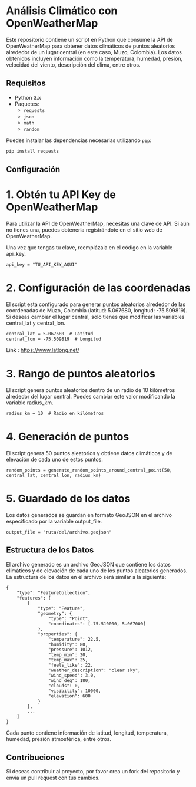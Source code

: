 # Análisis Climático con OpenWeatherMap

Este repositorio contiene un script en Python que consume la API de OpenWeatherMap para obtener datos climáticos de puntos aleatorios alrededor de un lugar central (en este caso, Muzo, Colombia). Los datos obtenidos incluyen información como la temperatura, humedad, presión, velocidad del viento, descripción del clima, entre otros.

## Requisitos

- Python 3.x
- Paquetes:
  - `requests`
  - `json`
  - `math`
  - `random`

Puedes instalar las dependencias necesarias utilizando `pip`:

```bash
pip install requests

```

##  Configuración
# 1. Obtén tu API Key de OpenWeatherMap
Para utilizar la API de OpenWeatherMap, necesitas una clave de API. Si aún no tienes una, puedes obtenerla registrándote en el sitio web de OpenWeatherMap.

Una vez que tengas tu clave, reemplázala en el código en la variable api_key.
```
api_key = "TU_API_KEY_AQUI"
```
# 2. Configuración de las coordenadas
El script está configurado para generar puntos aleatorios alrededor de las coordenadas de Muzo, Colombia (latitud: 5.067680, longitud: -75.509819). Si deseas cambiar el lugar central, solo tienes que modificar las variables central_lat y central_lon.
```
central_lat = 5.067680  # Latitud 
central_lon = -75.509819  # Longitud 
```
Link : https://www.latlong.net/

# 3. Rango de puntos aleatorios
El script genera puntos aleatorios dentro de un radio de 10 kilómetros alrededor del lugar central. Puedes cambiar este valor modificando la variable radius_km.
```
radius_km = 10  # Radio en kilómetros
```
# 4. Generación de puntos
El script genera 50 puntos aleatorios y obtiene datos climáticos y de elevación de cada uno de estos puntos.
```
random_points = generate_random_points_around_central_point(50, central_lat, central_lon, radius_km)
```
# 5. Guardado de los datos
Los datos generados se guardan en formato GeoJSON en el archivo especificado por la variable output_file.
```
output_file = "ruta/del/archivo.geojson"
```
## Estructura de los Datos
El archivo generado es un archivo GeoJSON que contiene los datos climáticos y de elevación de cada uno de los puntos aleatorios generados. La estructura de los datos en el archivo será similar a la siguiente:
```
{
    "type": "FeatureCollection",
    "features": [
        {
            "type": "Feature",
            "geometry": {
                "type": "Point",
                "coordinates": [-75.510000, 5.067000]
            },
            "properties": {
                "temperature": 22.5,
                "humidity": 80,
                "pressure": 1012,
                "temp_min": 20,
                "temp_max": 25,
                "feels_like": 22,
                "weather_description": "clear sky",
                "wind_speed": 3.0,
                "wind_deg": 180,
                "clouds": 0,
                "visibility": 10000,
                "elevation": 600
            }
        },
        ...
    ]
}
```
Cada punto contiene información de latitud, longitud, temperatura, humedad, presión atmosférica, entre otros.

## Contribuciones
Si deseas contribuir al proyecto, por favor crea un fork del repositorio y envía un pull request con tus cambios.

